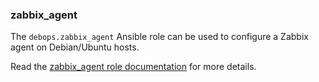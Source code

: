 ### zabbix_agent

The `debops.zabbix_agent` Ansible role can be used to configure a Zabbix
agent on Debian/Ubuntu hosts.

Read the [zabbix_agent role documentation](https://docs.debops.org/en/stable-3.2/ansible/roles/zabbix_agent/) for more details.
